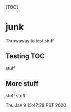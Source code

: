 [TOC]

# junk
Throwaway to test stuff

## Testing TOC
stuff

## More stuff
stuff stuff

Thu Jan  9 15:47:28 PST 2020
